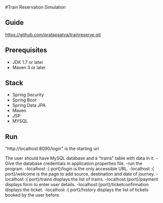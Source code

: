 #Train Reservation Simulation

## Guide
https://github.com/pratapsatya/trainreserve.git
## Prerequisites
- JDK 1.7 or later
- Maven 3 or later

## Stack
- Spring Security
- Spring Boot
- Spring Data JPA
- Maven
- JSP
- MYSQL

## Run
"http://localhost:8090/login" is the starting url

The user should have MySQL database and a “trains” table with data in it.
-Give the database credentials in application.properties file.
-run the program.
-localhost :{ port}/login is the only accessible URL.
-localhost :{ port}/welcome is the page to add source, destination and date of journey.
-localhost :{ port}/trains displays the list of trains.
-localhost:{port}/payment displays form to enter user details.
-localhost:{port}/ticketconfirmation displays the ticket.
-localhost :{ port}/history displays the list of tickets booked by the user before. 

